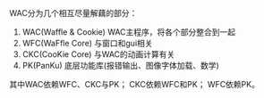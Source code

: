 WAC分为几个相互尽量解藕的部分：

1. WAC(Waffle & Cookie) WAC主程序，将各个部分整合到一起
2. WFC(WaFfle Core) 与窗口和gui相关
3. CKC(CooKie Core) 与WAC的动画计算有关
4. PK(PanKu) 底层功能库(报错输出、图像字体加载、数学)

其中WAC依赖WFC、CKC与PK；
CKC依赖WFC和PK；
WFC依赖PK。